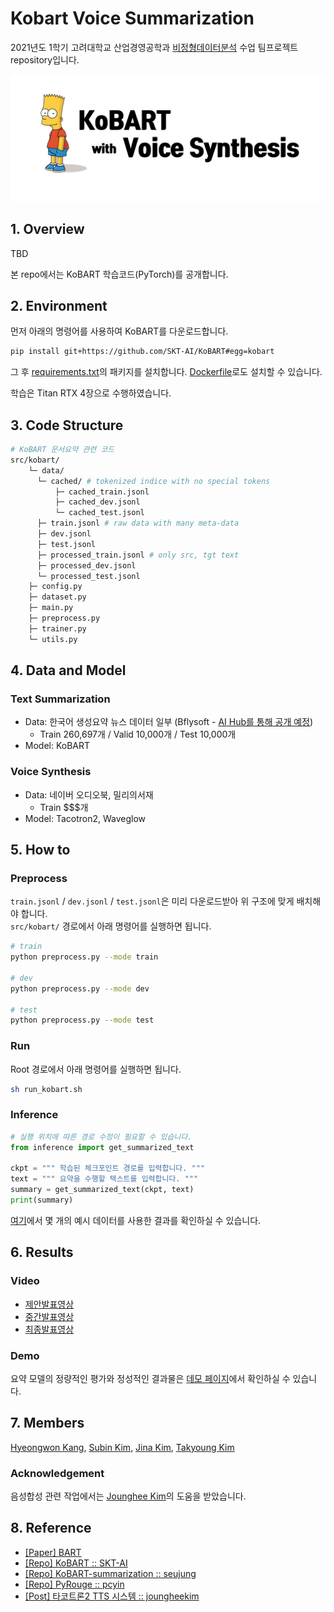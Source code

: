 # Kobart Voice Summarization
2021년도 1학기 고려대학교 산업경영공학과 [비정형데이터분석](https://github.com/pilsung-kang/Text-Analytics) 수업 팀프로젝트 repository입니다. <br>


![thumbnail](img/thumbnail.png)

## 1. Overview
TBD

본 repo에서는 KoBART 학습코드(PyTorch)를 공개합니다.

## 2. Environment
먼저 아래의 명령어를 사용하여 KoBART를 다운로드합니다.
```sh
pip install git+https://github.com/SKT-AI/KoBART#egg=kobart
```

그 후 [requirements.txt](https://github.com/youngerous/kobart-voice-summarization/blob/main/requirements.txt)의 패키지를 설치합니다. [Dockerfile](https://github.com/youngerous/kobart-voice-summarization/blob/main/Dockerfile)로도 설치할 수 있습니다.


학습은 Titan RTX 4장으로 수행하였습니다.

## 3. Code Structure
```sh
# KoBART 문서요약 관련 코드
src/kobart/
    └─ data/
      └─ cached/ # tokenized indice with no special tokens
          ├─ cached_train.jsonl
          ├─ cached_dev.jsonl
          └─ cached_test.jsonl
      ├─ train.jsonl # raw data with many meta-data
      ├─ dev.jsonl
      ├─ test.jsonl
      ├─ processed_train.jsonl # only src, tgt text
      ├─ processed_dev.jsonl
      └─ processed_test.jsonl
    ├─ config.py
    ├─ dataset.py
    ├─ main.py
    ├─ preprocess.py
    ├─ trainer.py
    └─ utils.py
```

## 4. Data and Model

### Text Summarization

- Data: 한국어 생성요약 뉴스 데이터 일부 (Bflysoft - [AI Hub를 통해 공개 예정](https://aihub.or.kr/aidata/8054))
  - Train 260,697개 / Valid 10,000개 / Test 10,000개
- Model: KoBART 

### Voice Synthesis

- Data: 네이버 오디오북, 밀리의서재
  - Train $$$개
- Model: Tacotron2, Waveglow

## 5. How to 

### Preprocess

```train.jsonl``` / ```dev.jsonl``` / ```test.jsonl```은 미리 다운로드받아 위 구조에 맞게 배치해야 합니다. <br>
```src/kobart/``` 경로에서 아래 명령어를 실행하면 됩니다.

```sh
# train 
python preprocess.py --mode train

# dev 
python preprocess.py --mode dev

# test 
python preprocess.py --mode test
```

### Run
Root 경로에서 아래 명령어를 실행하면 됩니다.
```sh
sh run_kobart.sh
```

### Inference

```python
# 실행 위치에 따른 경로 수정이 필요할 수 있습니다.
from inference import get_summarized_text

ckpt = """ 학습된 체크포인트 경로를 입력합니다. """
text = """ 요약을 수행할 텍스트를 입력합니다. """
summary = get_summarized_text(ckpt, text)
print(summary)
```

[여기](https://github.com/youngerous/kobart-voice-summarization/blob/main/src/kobart/4.%20inference_sample.ipynb)에서 몇 개의 예시 데이터를 사용한 결과를 확인하실 수 있습니다.

## 6. Results

### Video
- [제안발표영상](https://youtu.be/z6T3j-YmY1w)
- [중간발표영상]()
- [최종발표영상]()

### Demo

요약 모델의 정량적인 평가와 정성적인 결과물은 [데모 페이지](https://youngerous.github.io/kobart-voice-summarization/)에서 확인하실 수 있습니다.

## 7. Members
[Hyeongwon Kang](https://github.com/hwk0702), [Subin Kim](https://github.com/suubkiim), [Jina Kim](https://github.com/jina-kim7), [Takyoung Kim](https://github.com/youngerous)

### Acknowledgement
음성합성 관련 작업에서는 [Jounghee Kim](https://github.com/JoungheeKim)의 도움을 받았습니다.

## 8. Reference

- [[Paper] BART](https://arxiv.org/abs/1910.13461)
- [[Repo] KoBART :: SKT-AI](https://github.com/SKT-AI/KoBART)
- [[Repo] KoBART-summarization :: seujung](https://github.com/seujung/KoBART-summarization)
- [[Repo] PyRouge :: pcyin](https://github.com/pcyin/PyRouge)
- [[Post] 타코트론2 TTS 시스템 :: joungheekim](https://joungheekim.github.io/2021/04/01/code-review/)
